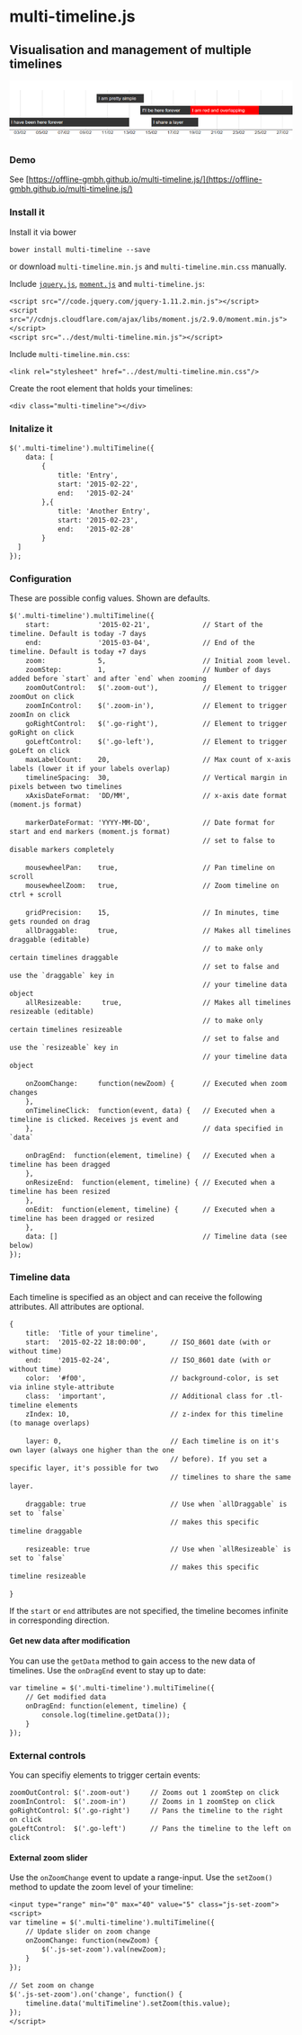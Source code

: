 
# multi-timeline.js
## Visualisation and management of multiple timelines

![Example visualisation](./examples/example.png)

### Demo

See [https://offline-gmbh.github.io/multi-timeline.js/](https://offline-gmbh.github.io/multi-timeline.js/)

### Install it

Install it via bower

    bower install multi-timeline --save
    
or download `multi-timeline.min.js` and `multi-timeline.min.css` manually.
 
Include [`jquery.js`](http://jquery.com/), [`moment.js`](http://momentjs.com/) and `multi-timeline.js`:

    <script src="//code.jquery.com/jquery-1.11.2.min.js"></script>
    <script src="//cdnjs.cloudflare.com/ajax/libs/moment.js/2.9.0/moment.min.js"></script>
    <script src="../dest/multi-timeline.min.js"></script>
    
Include `multi-timeline.min.css`: 

    <link rel="stylesheet" href="../dest/multi-timeline.min.css"/>

Create the root element that holds your timelines:

    <div class="multi-timeline"></div>
    
### Initalize it

    $('.multi-timeline').multiTimeline({
        data: [
            {
                title: 'Entry',
                start: '2015-02-22',
                end:   '2015-02-24'
            },{
                title: 'Another Entry',
                start: '2015-02-23',
                end:   '2015-02-28'
            }
      ]
    });
    
### Configuration

These are possible config values. Shown are defaults.

    $('.multi-timeline').multiTimeline({
        start:            '2015-02-21',             // Start of the timeline. Default is today -7 days
        end:              '2015-03-04',             // End of the timeline. Default is today +7 days
        zoom:             5,                        // Initial zoom level. 
        zoomStep:         1,                        // Number of days added before `start` and after `end` when zooming   
        zoomOutControl:   $('.zoom-out'),           // Element to trigger zoomOut on click
        zoomInControl:    $('.zoom-in'),            // Element to trigger zoomIn on click
        goRightControl:   $('.go-right'),           // Element to trigger goRight on click
        goLeftControl:    $('.go-left'),            // Element to trigger goLeft on click
        maxLabelCount:    20,                       // Max count of x-axis labels (lower it if your labels overlap)
        timelineSpacing:  30,                       // Vertical margin in pixels between two timelines 
        xAxisDateFormat:  'DD/MM',                  // x-axis date format (moment.js format)
         
        markerDateFormat: 'YYYY-MM-DD',             // Date format for start and end markers (moment.js format) 
                                                    // set to false to disable markers completely
                                                      
        mousewheelPan:    true,                     // Pan timeline on scroll
        mousewheelZoom:   true,                     // Zoom timeline on ctrl + scroll
        
        gridPrecision:    15,                       // In minutes, time gets rounded on drag
        allDraggable:     true,                     // Makes all timelines draggable (editable)
                                                    // to make only certain timelines draggable
                                                    // set to false and use the `draggable` key in 
                                                    // your timeline data object
        allResizeable:     true,                    // Makes all timelines resizeable (editable)
                                                    // to make only certain timelines resizeable
                                                    // set to false and use the `resizeable` key in 
                                                    // your timeline data object
                                                    
        onZoomChange:     function(newZoom) {       // Executed when zoom changes
        },
        onTimelineClick:  function(event, data) {   // Executed when a timeline is clicked. Receives js event and
        },                                          // data specified in `data`

        onDragEnd:  function(element, timeline) {   // Executed when a timeline has been dragged
        },
        onResizeEnd:  function(element, timeline) { // Executed when a timeline has been resized
        },
        onEdit:  function(element, timeline) {      // Executed when a timeline has been dragged or resized
        },
        data: []                                    // Timeline data (see below)
    });
    
### Timeline data

Each timeline is specified as an object and can receive the following attributes. All attributes are optional.
 
    {
        title:  'Title of your timeline',   
        start:  '2015-02-22 18:00:00',      // ISO_8601 date (with or without time)     
        end:    '2015-02-24',               // ISO_8601 date (with or without time)
        color:  '#f00',                     // background-color, is set via inline style-attribute
        class:  'important',                // Additional class for .tl-timeline elements
        zIndex: 10,                         // z-index for this timeline (to manage overlaps)
        
        layer: 0,                           // Each timeline is on it's own layer (always one higher than the one 
                                            // before). If you set a specific layer, it's possible for two 
                                            // timelines to share the same layer.
                                            
        draggable: true                     // Use when `allDraggable` is set to `false` 
                                            // makes this specific timeline draggable
                                            
        resizeable: true                    // Use when `allResizeable` is set to `false` 
                                            // makes this specific timeline resizeable
                    
    }
    
If the `start` or `end` attributes are not specified, the timeline becomes infinite in corresponding direction.

#### Get new data after modification

You can use the `getData` method to gain access to the new data of timelines. Use the `onDragEnd` event to
stay up to date:

    var timeline = $('.multi-timeline').multiTimeline({
        // Get modified data
        onDragEnd: function(element, timeline) {
            console.log(timeline.getData());
        }
    });

### External controls

You can specifiy elements to trigger certain events:

    zoomOutControl: $('.zoom-out')     // Zooms out 1 zoomStep on click
    zoomInControl:  $('.zoom-in')      // Zooms in 1 zoomStep on click
    goRightControl: $('.go-right')     // Pans the timeline to the right on click
    goLeftControl:  $('.go-left')      // Pans the timeline to the left on click
    
#### External zoom slider

Use the `onZoomChange` event to update a range-input. Use the `setZoom()` method to update the zoom level of
your timeline:

    <input type="range" min="0" max="40" value="5" class="js-set-zoom">
    <script>
    var timeline = $('.multi-timeline').multiTimeline({
        // Update slider on zoom change
        onZoomChange: function(newZoom) {
            $('.js-set-zoom').val(newZoom);
        }
    });
    
    // Set zoom on change
    $('.js-set-zoom').on('change', function() {
        timeline.data('multiTimeline').setZoom(this.value);
    });
    </script>